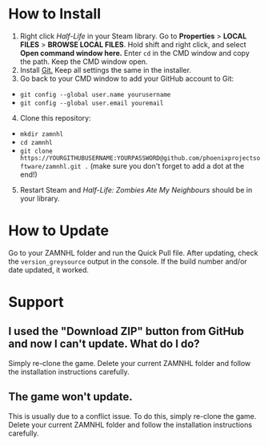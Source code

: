 # How to Install
1. Right click *Half-Life* in your Steam library. Go to **Properties** > **LOCAL FILES** > **BROWSE LOCAL FILES**. Hold shift and right click, and select **Open command window here.** Enter `cd` in the CMD window and copy the path. Keep the CMD window open.
2. Install [Git.](https://git-scm.com/download/win) Keep all settings the same in the installer.
3. Go back to your CMD window to add your GitHub account to Git:
  - `git config --global user.name yourusername`
  - `git config --global user.email youremail`
4. Clone this repository:
  - `mkdir zamnhl`
  - `cd zamnhl`
  - `git clone https://YOURGITHUBUSERNAME:YOURPASSWORD@github.com/phoenixprojectsoftware/zamnhl.git .` (make sure you don't forget to add a dot at the end!)
5. Restart Steam and *Half-Life: Zombies Ate My Neighbours* should be in your library.

# How to Update
Go to your ZAMNHL folder and run the Quick Pull file. After updating, check the `version_greysource` output in the console. If the build number and/or date updated, it worked.

# Support
## I used the "Download ZIP" button from GitHub and now I can't update. What do I do?
Simply re-clone the game. Delete your current ZAMNHL folder and follow the installation instructions carefully.

## The game won't update.
This is usually due to a conflict issue. To do this, simply re-clone the game. Delete your current ZAMNHL folder and follow the installation instructions carefully.